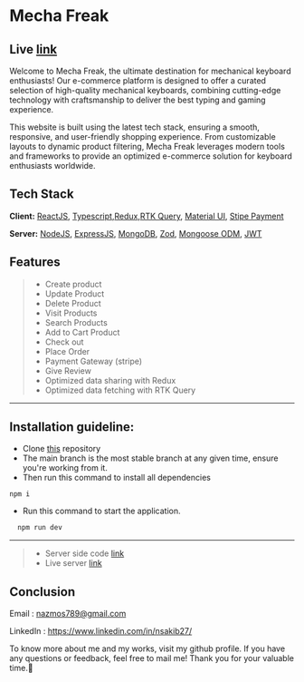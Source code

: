 # Mecha Freak 

## Live [link](https://mecha-freak.vercel.app)

Welcome to Mecha Freak, the ultimate destination for mechanical keyboard enthusiasts! Our e-commerce platform is designed to offer a curated selection of high-quality mechanical keyboards, combining cutting-edge technology with craftsmanship to deliver the best typing and gaming experience.

This website is built using the latest tech stack, ensuring a smooth, responsive, and user-friendly shopping experience. From customizable layouts to dynamic product filtering, Mecha Freak leverages modern tools and frameworks to provide an optimized e-commerce solution for keyboard enthusiasts worldwide.

## Tech Stack

**Client:**
[ReactJS](https://nodejs.org/), [Typescript](https://www.expresjs.org/),[Redux](https://www.expresjs.org/),[RTK Query](https://www.expresjs.org/), [Material UI](https://www.mongodb.com/), [Stipe Payment](https://zod.dev/)

**Server:**
[NodeJS](https://nodejs.org/), [ExpressJS](https://www.expresjs.org/), [MongoDB](https://www.mongodb.com/), [Zod](https://zod.dev/), [Mongoose ODM](https://mongoosejs.com/), [JWT](https://www.npmjs.com/package/jsonwebtoken)

## Features

> - Create product
> - Update Product
> - Delete Product
> - Visit Products
> - Search Products
> - Add to Cart Product
> - Check out
> - Place Order
> - Payment Gateway (stripe)
> - Give Review
> - Optimized data sharing with Redux
> - Optimized data fetching with RTK Query

---

## Installation guideline:

- Clone [this](https://github.com/Nazmos27/mecha-freak-frontend) repository
- The main branch is the most stable branch at any given time, ensure you're working from it.
- Then run this command to install all dependencies

```language
npm i

```

- Run this command to start the application.

```bash
  npm run dev
```

---

> - Server side code [link](https://github.com/Nazmos27/mecha-freak-frontend)
> - Live server [link](https://mecha-freak-server.vercel.app/)

## Conclusion
Email : nazmos789@gmail.com

LinkedIn : https://www.linkedin.com/in/nsakib27/

To know more about me and my works, visit my github profile.
If you have any questions or feedback, feel free to mail me!
Thank you for your valuable time.💌